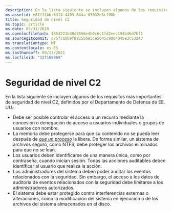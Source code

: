 ```yaml
---
description: En la lista siguiente se incluyen algunos de los requisitos más importantes de seguridad de nivel C2, tal y como se define en Estados Unidos.
ms.assetid: e81f31bb-6314-4493-844a-65032e3cf90b
title: Seguridad de nivel C2
ms.topic: article
ms.date: 05/31/2018
ms.openlocfilehash: 1653221b30d6556e4b0c6c1fd2eec194b46d7bf1
ms.sourcegitcommit: d75fc10b9f0825bbe5ce5045c90d4045e3c53243
ms.translationtype: MT
ms.contentlocale: es-ES
ms.lasthandoff: 09/13/2021
ms.locfileid: "127168969"
---
```

# <a name="c2-level-security"></a>Seguridad de nivel C2

En la lista siguiente se incluyen algunos de los requisitos más importantes de seguridad de nivel C2, definidos por el Departamento de Defensa de EE. UU.:

-   Debe ser posible controlar el acceso a un recurso mediante la concesión o denegación de acceso a usuarios individuales o grupos de usuarios con nombre.
-   La memoria debe protegerse para que su contenido no se pueda leer después de [*que un proceso*](/windows/desktop/SecGloss/p-gly) la libera. De forma similar, un sistema de archivos seguro, como NTFS, debe proteger los archivos eliminados para que no se lean.
-   Los usuarios deben identificarse de una manera única, como por contraseña, cuando inician sesión. Todas las acciones auditables deben identificar al usuario que realiza la acción.
-   Los administradores del sistema deben poder auditar los eventos relacionados con la seguridad. Sin embargo, el acceso a los datos de auditoría de eventos relacionados con la seguridad debe limitarse a los administradores autorizados.
-   El sistema debe estar protegido contra interferencias externas o alteraciones, como la modificación del sistema en ejecución o de los archivos del sistema almacenados en el disco.

 

 

